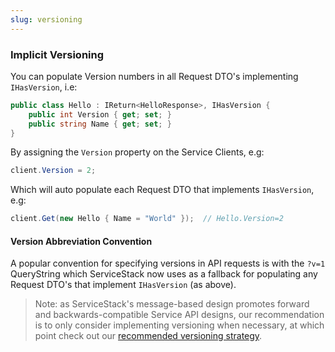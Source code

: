```yaml
---
slug: versioning
---
```


### Implicit Versioning

You can populate Version numbers in all Request DTO's implementing `IHasVersion`, i.e:

```csharp
public class Hello : IReturn<HelloResponse>, IHasVersion {
    public int Version { get; set; }
    public string Name { get; set; }
}
```

By assigning the `Version` property on the Service Clients, e.g:

```csharp
client.Version = 2;
```

Which will auto populate each Request DTO that implements `IHasVersion`, e.g:

```csharp
client.Get(new Hello { Name = "World" });  // Hello.Version=2
```

#### Version Abbreviation Convention

A popular convention for specifying versions in API requests is with the `?v=1` QueryString which ServiceStack now uses as a fallback for populating any Request DTO's that implement `IHasVersion` (as above).

> Note: as ServiceStack's message-based design promotes forward and backwards-compatible Service API designs, our recommendation is to only consider implementing versioning when necessary, at which point check out our [recommended versioning strategy](http://stackoverflow.com/a/12413091/85785).
